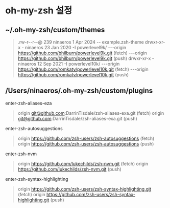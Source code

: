 # oh-my-zsh 설정

## ~/.oh-my-zsh/custom/themes

> .rw-r--r--@ 239 ninaeros  1 Apr  2024 -- example.zsh-theme
> drwxr-xr-x    - ninaeros 23 Jan  2020 -I powerlevel9k/
> ---origin  https://github.com/bhilburn/powerlevel9k.git (fetch)
> ---origin  https://github.com/bhilburn/powerlevel9k.git (push)
> drwxr-xr-x    - ninaeros 12 Sep  2021 -I powerlevel10k/
> ---origin  https://github.com/romkatv/powerlevel10k.git (fetch)
> ---origin  https://github.com/romkatv/powerlevel10k.git (push)

## /Users/ninaeros/.oh-my-zsh/custom/plugins

enter-zsh-aliases-eza

> origin  git@github.com:DarrinTisdale/zsh-aliases-exa.git (fetch)
> origin  git@github.com:DarrinTisdale/zsh-aliases-exa.git (push)

enter-zsh-autosuggestions

> origin  https://github.com/zsh-users/zsh-autosuggestions (fetch)
> origin  https://github.com/zsh-users/zsh-autosuggestions (push)

enter-zsh-nvm

> origin  https://github.com/lukechilds/zsh-nvm.git (fetch)
> origin  https://github.com/lukechilds/zsh-nvm.git (push)

enter-zsh-syntax-highlighting

> origin  https://github.com/zsh-users/zsh-syntax-highlighting.git (fetch)
> origin  https://github.com/zsh-users/zsh-syntax-highlighting.git (push)
